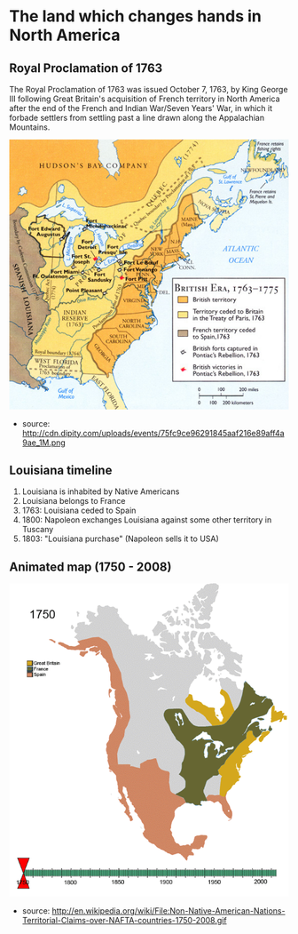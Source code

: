 # The land which changes hands in North America

## Royal Proclamation of 1763
The Royal Proclamation of 1763 was issued October 7, 1763, by King George III following Great Britain's acquisition of French territory in North America after the end of the French and Indian War/Seven Years' War, in which it forbade settlers from settling past a line drawn along the Appalachian Mountains. 

![](proclamation1763.png)
* source: http://cdn.dipity.com/uploads/events/75fc9ce96291845aaf216e89aff4a9ae_1M.png

## Louisiana timeline

1. Louisiana is inhabited by Native Americans
2. Louisiana belongs to France
3. 1763: Louisiana ceded to Spain
4. 1800: Napoleon exchanges Louisiana against some other territory in Tuscany
5. 1803: "Louisiana purchase" (Napoleon sells it to USA)

## Animated map (1750 - 2008)
![map](america-1750-2008.gif)
* source: http://en.wikipedia.org/wiki/File:Non-Native-American-Nations-Territorial-Claims-over-NAFTA-countries-1750-2008.gif
